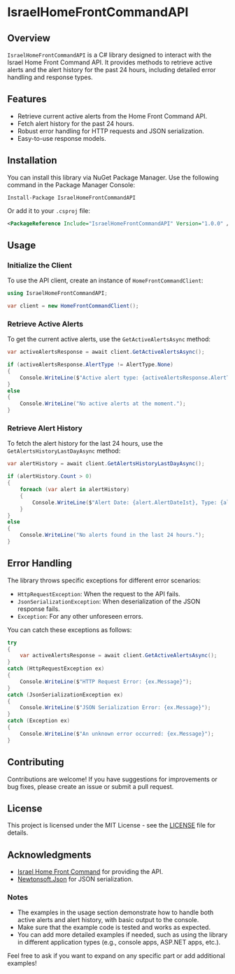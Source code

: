 # IsraelHomeFrontCommandAPI

## Overview

`IsraelHomeFrontCommandAPI` is a C# library designed to interact with the Israel Home Front Command API. It provides methods to retrieve active alerts and the alert history for the past 24 hours, including detailed error handling and response types.

## Features

- Retrieve current active alerts from the Home Front Command API.
- Fetch alert history for the past 24 hours.
- Robust error handling for HTTP requests and JSON serialization.
- Easy-to-use response models.

## Installation

You can install this library via NuGet Package Manager. Use the following command in the Package Manager Console:

```
Install-Package IsraelHomeFrontCommandAPI
```

Or add it to your `.csproj` file:

```xml
<PackageReference Include="IsraelHomeFrontCommandAPI" Version="1.0.0" />
```

## Usage

### Initialize the Client

To use the API client, create an instance of `HomeFrontCommandClient`:

```csharp
using IsraelHomeFrontCommandAPI;

var client = new HomeFrontCommandClient();
```

### Retrieve Active Alerts

To get the current active alerts, use the `GetActiveAlertsAsync` method:

```csharp
var activeAlertsResponse = await client.GetActiveAlertsAsync();

if (activeAlertsResponse.AlertType != AlertType.None)
{
    Console.WriteLine($"Active alert type: {activeAlertsResponse.AlertType}");
}
else
{
    Console.WriteLine("No active alerts at the moment.");
}
```

### Retrieve Alert History

To fetch the alert history for the last 24 hours, use the `GetAlertsHistoryLastDayAsync` method:

```csharp
var alertHistory = await client.GetAlertsHistoryLastDayAsync();

if (alertHistory.Count > 0)
{
    foreach (var alert in alertHistory)
    {
        Console.WriteLine($"Alert Date: {alert.AlertDateIst}, Type: {alert.AlertType}, City: {alert.City}");
    }
}
else
{
    Console.WriteLine("No alerts found in the last 24 hours.");
}
```

## Error Handling

The library throws specific exceptions for different error scenarios:

- `HttpRequestException`: When the request to the API fails.
- `JsonSerializationException`: When deserialization of the JSON response fails.
- `Exception`: For any other unforeseen errors.

You can catch these exceptions as follows:

```csharp
try
{
    var activeAlertsResponse = await client.GetActiveAlertsAsync();
}
catch (HttpRequestException ex)
{
    Console.WriteLine($"HTTP Request Error: {ex.Message}");
}
catch (JsonSerializationException ex)
{
    Console.WriteLine($"JSON Serialization Error: {ex.Message}");
}
catch (Exception ex)
{
    Console.WriteLine($"An unknown error occurred: {ex.Message}");
}
```

## Contributing

Contributions are welcome! If you have suggestions for improvements or bug fixes, please create an issue or submit a pull request.

## License

This project is licensed under the MIT License - see the [LICENSE](LICENSE) file for details.

## Acknowledgments

- [Israel Home Front Command](https://www.oref.org.il) for providing the API.
- [Newtonsoft.Json](https://www.newtonsoft.com/json) for JSON serialization.

### Notes

- The examples in the usage section demonstrate how to handle both active alerts and alert history, with basic output to the console.
- Make sure that the example code is tested and works as expected.
- You can add more detailed examples if needed, such as using the library in different application types (e.g., console apps, ASP.NET apps, etc.). 

Feel free to ask if you want to expand on any specific part or add additional examples!

